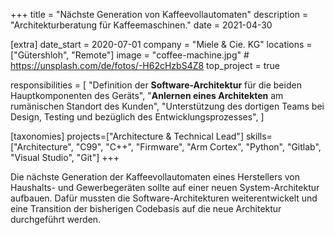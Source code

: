 +++
title = "Nächste Generation von Kaffeevollautomaten"
description = "Architekturberatung für Kaffeemaschinen."
date = 2021-04-30

[extra]
date_start = 2020-07-01
company = "Miele & Cie. KG"
locations = ["Gütershloh", "Remote"]
image = "coffee-machine.jpg" # https://unsplash.com/de/fotos/-H62cHzbS4Z8
top_project = true

responsibilities = [
    "Definition der **Software-Architektur** für die beiden Hauptkomponenten des Geräts",
    "**Anlernen eines Architekten** am rumänischen Standort des Kunden",
    "Unterstützung des dortigen Teams bei Design, Testing und bezüglich des Entwicklungsprozesses",
]

[taxonomies]
projects=["Architecture & Technical Lead"]
skills=["Architecture", "C99", "C++", "Firmware", "Arm Cortex", "Python", "Gitlab", "Visual Studio", "Git"]
+++

Die nächste Generation der Kaffeevollautomaten eines Herstellers von Haushalts- und Gewerbegeräten sollte auf einer neuen System-Architektur aufbauen. Dafür mussten die Software-Architekturen weiterentwickelt und eine Transition der bisherigen Codebasis auf die neue Architektur durchgeführt werden.

